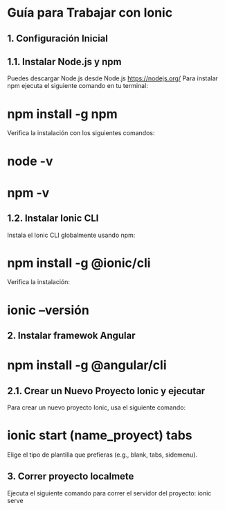 # Guía para Trabajar con Ionic
## 1. Configuración Inicial
## 1.1. Instalar Node.js y npm
Puedes descargar Node.js desde Node.js https://nodejs.org/
Para instalar npm ejecuta el siguiente comando en tu terminal: 
# npm install -g npm
Verifica la instalación con los siguientes comandos:
# node -v
# npm -v

## 1.2. Instalar Ionic CLI
Instala el Ionic CLI globalmente usando npm:
# npm install -g @ionic/cli

Verifica la instalación:
# ionic –versión

## 2. Instalar framewok Angular 
# npm install -g @angular/cli

## 2.1. Crear un Nuevo Proyecto Ionic y ejecutar
Para crear un nuevo proyecto Ionic, usa el siguiente comando:
# ionic start (name_proyect) tabs
Elige el tipo de plantilla que prefieras (e.g., blank, tabs, sidemenu).

## 3. Correr proyecto localmete
Ejecuta el siguiente comando para correr el servidor del proyecto:
ionic serve




